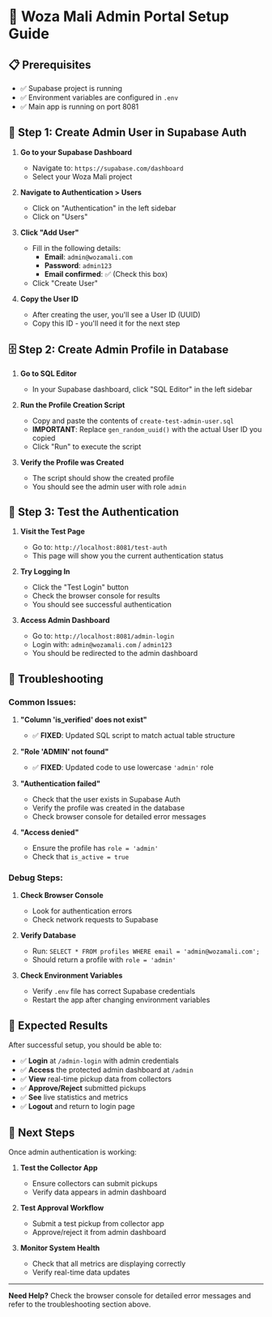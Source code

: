 # 🚀 **Woza Mali Admin Portal Setup Guide**

## 📋 **Prerequisites**
- ✅ Supabase project is running
- ✅ Environment variables are configured in `.env`
- ✅ Main app is running on port 8081

## 🔐 **Step 1: Create Admin User in Supabase Auth**

1. **Go to your Supabase Dashboard**
   - Navigate to: `https://supabase.com/dashboard`
   - Select your Woza Mali project

2. **Navigate to Authentication > Users**
   - Click on "Authentication" in the left sidebar
   - Click on "Users"

3. **Click "Add User"**
   - Fill in the following details:
     - **Email**: `admin@wozamali.com`
     - **Password**: `admin123`
     - **Email confirmed**: ✅ (Check this box)
   - Click "Create User"

4. **Copy the User ID**
   - After creating the user, you'll see a User ID (UUID)
   - Copy this ID - you'll need it for the next step

## 🗄️ **Step 2: Create Admin Profile in Database**

1. **Go to SQL Editor**
   - In your Supabase dashboard, click "SQL Editor" in the left sidebar

2. **Run the Profile Creation Script**
   - Copy and paste the contents of `create-test-admin-user.sql`
   - **IMPORTANT**: Replace `gen_random_uuid()` with the actual User ID you copied
   - Click "Run" to execute the script

3. **Verify the Profile was Created**
   - The script should show the created profile
   - You should see the admin user with role `admin`

## 🧪 **Step 3: Test the Authentication**

1. **Visit the Test Page**
   - Go to: `http://localhost:8081/test-auth`
   - This page will show you the current authentication status

2. **Try Logging In**
   - Click the "Test Login" button
   - Check the browser console for results
   - You should see successful authentication

3. **Access Admin Dashboard**
   - Go to: `http://localhost:8081/admin-login`
   - Login with: `admin@wozamali.com` / `admin123`
   - You should be redirected to the admin dashboard

## 🔧 **Troubleshooting**

### **Common Issues:**

1. **"Column 'is_verified' does not exist"**
   - ✅ **FIXED**: Updated SQL script to match actual table structure

2. **"Role 'ADMIN' not found"**
   - ✅ **FIXED**: Updated code to use lowercase `'admin'` role

3. **"Authentication failed"**
   - Check that the user exists in Supabase Auth
   - Verify the profile was created in the database
   - Check browser console for detailed error messages

4. **"Access denied"**
   - Ensure the profile has `role = 'admin'`
   - Check that `is_active = true`

### **Debug Steps:**

1. **Check Browser Console**
   - Look for authentication errors
   - Check network requests to Supabase

2. **Verify Database**
   - Run: `SELECT * FROM profiles WHERE email = 'admin@wozamali.com';`
   - Should return a profile with `role = 'admin'`

3. **Check Environment Variables**
   - Verify `.env` file has correct Supabase credentials
   - Restart the app after changing environment variables

## 🎯 **Expected Results**

After successful setup, you should be able to:

- ✅ **Login** at `/admin-login` with admin credentials
- ✅ **Access** the protected admin dashboard at `/admin`
- ✅ **View** real-time pickup data from collectors
- ✅ **Approve/Reject** submitted pickups
- ✅ **See** live statistics and metrics
- ✅ **Logout** and return to login page

## 🚀 **Next Steps**

Once admin authentication is working:

1. **Test the Collector App**
   - Ensure collectors can submit pickups
   - Verify data appears in admin dashboard

2. **Test Approval Workflow**
   - Submit a test pickup from collector app
   - Approve/reject it from admin dashboard

3. **Monitor System Health**
   - Check that all metrics are displaying correctly
   - Verify real-time data updates

---

**Need Help?** Check the browser console for detailed error messages and refer to the troubleshooting section above.
